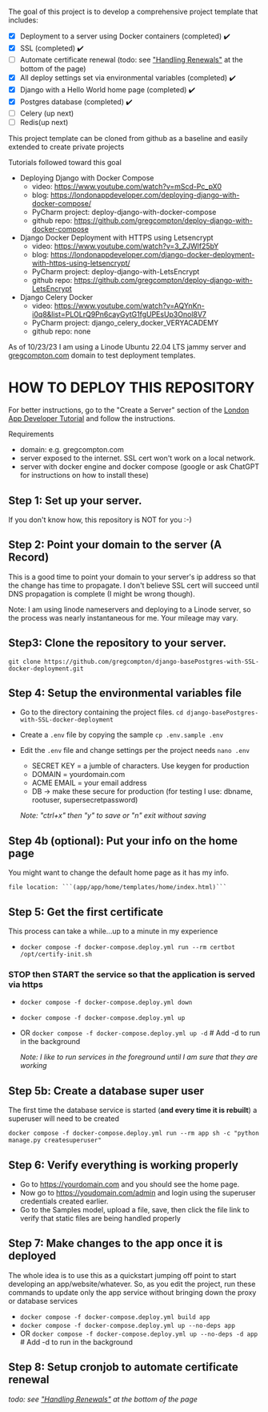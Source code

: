 The goal of this project is to develop a comprehensive project template that includes:
- [x] Deployment to a server using Docker containers (completed) :heavy_check_mark:
- [x] SSL (completed) :heavy_check_mark:
- [ ] Automate certificate renewal (todo: see 
["Handling Renewals"](https://londonappdeveloper.com/django-docker-deployment-with-https-using-letsencrypt/)
at the bottom of the page)
- [x] All deploy settings set via environmental variables (completed) :heavy_check_mark:
- [x] Django with a Hello World home page (completed) :heavy_check_mark:
- [x] Postgres database (completed) :heavy_check_mark:
- [ ] Celery (up next)
- [ ] Redis(up next)

This project template can be cloned from github as a baseline and easily extended to create private projects

Tutorials followed toward this goal
- Deploying Django with Docker Compose
	- video: https://www.youtube.com/watch?v=mScd-Pc_pX0
	- blog: https://londonappdeveloper.com/deploying-django-with-docker-compose/
	- PyCharm project: deploy-django-with-docker-compose
	- github repo: https://github.com/gregcompton/deploy-django-with-docker-compose
- Django Docker Deployment with HTTPS using Letsencrypt
	- video: https://www.youtube.com/watch?v=3_ZJWlf25bY
	- blog: https://londonappdeveloper.com/django-docker-deployment-with-https-using-letsencrypt/
	- PyCharm project: deploy-django-with-LetsEncrypt
	- github repo: https://github.com/gregcompton/deploy-django-with-LetsEncrypt
- Django Celery Docker
	- video: https://www.youtube.com/watch?v=AQYnKn-i0q8&list=PLOLrQ9Pn6cayGytG1fgUPEsUp3Onol8V7
	- PyCharm project: django_celery_docker_VERYACADEMY
	- github repo: none

As of 10/23/23 I am using a Linode Ubuntu 22.04 LTS jammy server and [gregcompton.com](https://gregcompton.com) domain to test deployment templates.

# HOW TO DEPLOY THIS REPOSITORY

For better instructions, go to the "Create a Server" section of the [London App Developer 
Tutorial](https://anvilproject.org/guides/content/creating-links#creating-links-in-markdown) and follow the instructions.

Requirements
- domain: e.g. gregcompton.com
- server exposed to the internet. SSL cert won't work on a local network.
- server with docker engine and docker compose (google or ask ChatGPT for instructions on how to install these)

## Step 1: Set up your server. 
If you don't know how, this repository is NOT for you :-)

## Step 2: Point your domain to the server (A Record)
This is a good time to point your domain to your server's ip address so that the change has time to propagate. 
I don't believe SSL cert will succeed until DNS propagation is complete (I might be wrong though). 

Note: I am using linode nameservers and deploying to a Linode server, so the process was nearly instantaneous for me. Your mileage may vary. 

## Step3: Clone the repository to your server. 

```git clone https://github.com/gregcompton/django-basePostgres-with-SSL-docker-deployment.git```

## Step 4: Setup the environmental variables file
- Go to the directory containing the project files. ```cd django-basePostgres-with-SSL-docker-deployment```
- Create a ```.env``` file by copying the sample ```cp .env.sample .env```
- Edit the ```.env``` file and change settings per the project needs ```nano .env```
  - SECRET KEY = a jumble of characters. Use keygen for production
  - DOMAIN = yourdomain.com
  - ACME EMAIL = your email address
  - DB -> make these secure for production (for testing I use: dbname, rootuser, supersecretpassword)

  *Note: "ctrl+x" then "y" to save or "n" exit without saving*

## Step 4b (optional): Put your info on the home page
You might want to change the default home page as it has my info.

    file location: ```(app/app/home/templates/home/index.html)```

## Step 5: Get the first certificate
This process can take a while...up to a minute in my experience
- ```docker compose -f docker-compose.deploy.yml run --rm certbot /opt/certify-init.sh```

### STOP then START the service so that the application is served via https
- ```docker compose -f docker-compose.deploy.yml down```
- ```docker compose -f docker-compose.deploy.yml up```
- OR ```docker compose -f docker-compose.deploy.yml up -d```  # Add -d to run in the background


  *Note: I like to run services in the foreground until I am sure that they are working*

## Step 5b: Create a database super user
The first time the database service is started (**and every time it is rebuilt**) a superuser will need to be created

```docker compose -f docker-compose.deploy.yml run --rm app sh -c "python manage.py createsuperuser"```

## Step 6: Verify everything is working properly
- Go to https://yourdomain.com and you should see the home page.
- Now go to https://youdomain.com/admin and login using the superuser credentials created earlier.
- Go to the Samples model, upload a file, save, then click the file link to verify that static files are being handled properly

## Step 7: Make changes to the app once it is deployed
The whole idea is to use this as a quickstart jumping off point to start developing an app/website/whatever. 
So, as you edit the project, run these commands to update only the app service without bringing down the proxy or 
database services

- ```docker compose -f docker-compose.deploy.yml build app```
- ```docker compose -f docker-compose.deploy.yml up --no-deps app```  
- OR ```docker compose -f docker-compose.deploy.yml up --no-deps -d app```    # Add -d to run in the background

## Step 8: Setup cronjob to automate certificate renewal
*todo: see 
["Handling Renewals"](https://londonappdeveloper.com/django-docker-deployment-with-https-using-letsencrypt/)
at the bottom of the page*


